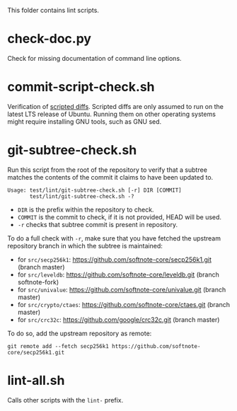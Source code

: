 This folder contains lint scripts.

check-doc.py
============
Check for missing documentation of command line options.

commit-script-check.sh
======================
Verification of [scripted diffs](/doc/developer-notes.md#scripted-diffs).
Scripted diffs are only assumed to run on the latest LTS release of Ubuntu. Running them on other operating systems
might require installing GNU tools, such as GNU sed.

git-subtree-check.sh
====================
Run this script from the root of the repository to verify that a subtree matches the contents of
the commit it claims to have been updated to.

```
Usage: test/lint/git-subtree-check.sh [-r] DIR [COMMIT]
       test/lint/git-subtree-check.sh -?
```

- `DIR` is the prefix within the repository to check.
- `COMMIT` is the commit to check, if it is not provided, HEAD will be used.
- `-r` checks that subtree commit is present in repository.

To do a full check with `-r`, make sure that you have fetched the upstream repository branch in which the subtree is
maintained:
* for `src/secp256k1`: https://github.com/softnote-core/secp256k1.git (branch master)
* for `src/leveldb`: https://github.com/softnote-core/leveldb.git (branch softnote-fork)
* for `src/univalue`: https://github.com/softnote-core/univalue.git (branch master)
* for `src/crypto/ctaes`: https://github.com/softnote-core/ctaes.git (branch master)
* for `src/crc32c`: https://github.com/google/crc32c.git (branch master)

To do so, add the upstream repository as remote:

```
git remote add --fetch secp256k1 https://github.com/softnote-core/secp256k1.git
```

lint-all.sh
===========
Calls other scripts with the `lint-` prefix.
